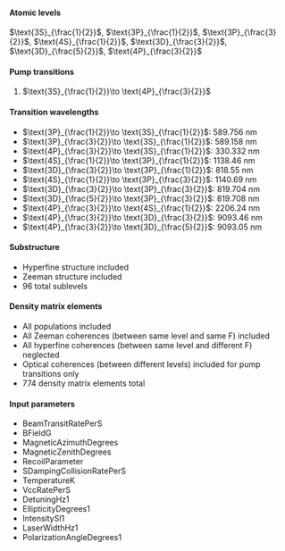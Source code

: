 #### Atomic levels
$\text{3S}_{\frac{1}{2}}$, $\text{3P}_{\frac{1}{2}}$, $\text{3P}_{\frac{3}{2}}$, $\text{4S}_{\frac{1}{2}}$, $\text{3D}_{\frac{3}{2}}$, $\text{3D}_{\frac{5}{2}}$, $\text{4P}_{\frac{3}{2}}$
#### Pump transitions
1. $\text{3S}_{\frac{1}{2}}\to \text{4P}_{\frac{3}{2}}$
#### Transition wavelengths
- $\text{3P}_{\frac{1}{2}}\to \text{3S}_{\frac{1}{2}}$: 589.756 nm
- $\text{3P}_{\frac{3}{2}}\to \text{3S}_{\frac{1}{2}}$: 589.158 nm
- $\text{4P}_{\frac{3}{2}}\to \text{3S}_{\frac{1}{2}}$: 330.332 nm
- $\text{4S}_{\frac{1}{2}}\to \text{3P}_{\frac{1}{2}}$: 1138.46 nm
- $\text{3D}_{\frac{3}{2}}\to \text{3P}_{\frac{1}{2}}$: 818.55 nm
- $\text{4S}_{\frac{1}{2}}\to \text{3P}_{\frac{3}{2}}$: 1140.69 nm
- $\text{3D}_{\frac{3}{2}}\to \text{3P}_{\frac{3}{2}}$: 819.704 nm
- $\text{3D}_{\frac{5}{2}}\to \text{3P}_{\frac{3}{2}}$: 819.708 nm
- $\text{4P}_{\frac{3}{2}}\to \text{4S}_{\frac{1}{2}}$: 2206.24 nm
- $\text{4P}_{\frac{3}{2}}\to \text{3D}_{\frac{3}{2}}$: 9093.46 nm
- $\text{4P}_{\frac{3}{2}}\to \text{3D}_{\frac{5}{2}}$: 9093.05 nm
#### Substructure
- Hyperfine structure included
- Zeeman structure included
- 96 total sublevels
#### Density matrix elements
- All populations included
- All Zeeman coherences (between same level and same F) included
- All hyperfine coherences (between same level and different F) neglected
- Optical coherences (between different levels) included for pump transitions only
- 774 density matrix elements total
#### Input parameters
- BeamTransitRatePerS
- BFieldG
- MagneticAzimuthDegrees
- MagneticZenithDegrees
- RecoilParameter
- SDampingCollisionRatePerS
- TemperatureK
- VccRatePerS
- DetuningHz1
- EllipticityDegrees1
- IntensitySI1
- LaserWidthHz1
- PolarizationAngleDegrees1